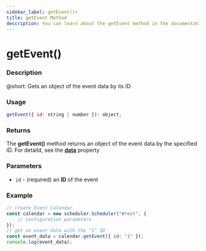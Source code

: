 ```yaml
---
sidebar_label: getEvent()+
title: getEvent Method
description: You can learn about the getEvent method in the documentation of the DHTMLX JavaScript Event Calendar library. Browse developer guides and API reference, try out code examples and live demos, and download a free 30-day evaluation version of DHTMLX Event Calendar.
---
```


# getEvent()

### Description

@short: Gets an object of the event data by its ID

### Usage

~~~jsx {}
getEvent({ id: string | number }): object;
~~~

### Returns

The **getEvent()** method returns an object of the event data by the specified ID. For detaild, see the [**data**](../../config/js_eventcalendar_data_config) property

### Parameters

- `id` - (required) an **ID** of the event 

### Example

~~~jsx {6}
// create Event Calendar
const calendar = new scheduler.Scheduler("#root", {
	// configuration parameters
});
// get an event data with the "1" ID
const event_data = calendar.getEvent({ id: "1" });
console.log(event_data);
~~~
